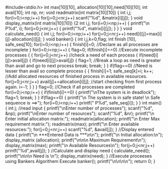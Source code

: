 #include<stdio.h>
int max[10][10], allocation[10][10],need[10][10];
int avail[10];
int np, nr;
void readmatrix(int matrix[10][10])
{
int i,j;
for(i=0;i<np;i++)
for(j=0;j<nr;j++) 
scanf("%d", &matrix[i][j]);
} 
void display_matrix(int matrix[10][10]) 
{2
int i,j;
for(i=0;i<np;i++) 
{
printf("\n P%d", i); 
for(j=0;j<nr;j++)
{
	printf("%d", matrix[i][j]);
} 
}
} 
void calculate_need()
{
int i,j;
for(i=0;i<np;i++) 
for(j=0;j<nr;j++) 
need[i][j]=max[i][j]-allocation[i][j];
}
void banker()
{ 
int i,j,k=0,flag;
int finish [10], safe_seq[10];
for(i=0;i<np;i++)
{ 
finish[i]=0;
//Declare as all processes are incomplete
} 
for(i=0;i<np;i++)
{ 
flag=0;
if(finish[i]==0)
//Execute incomplete processes {
{
for(j=0;j<nr;j++)
//check a need of each process { if(need[i][j]>avail[j])
{
if(need[i][j]>avail[j])
{
flag=1;
//Break a loop as need is greater than avail and go to next process break;
break;
}
}
if(flag==0)
//Need is lesser than avail so complete process {
{
finish[i]=1; 
safe_seq[k]=i;
k++;
//Add allocated resources of finished process in available resources.
for(j=0;j<nr;j++)
avail[j]+=allocation[i][j];
//start checking from first process again.
i=-1;
}
}
} 
flag=0;
//Check if all processes are completed
for(i=0;i<np;i++)
{
 if(finish[i]==0) {
printf("\nThe system is in deadlock");
flag=1;
break;
}
}
if(flag==0)
{ 
printf("\n The system is in safe state! \n Safe sequence is ==>"); 
for(i=0;i<np;i++) 
printf(" P%d", safe_seq[i]);
}
}
int main()
{
int j;
//read input
{
printf("\nEnter number of processes"); 
scanf("%d", &np);
printf("\nEnter number of resources");
scanf("%d", &nr);
printf("\n Enter initial allocation matrix:"); 
readmatrix(allocation);
printf("\n Enter Max requirement matrix:");
readmatrix(max); 
printf("\n Enter available resources:");
for(j=0;j<nr;j++)
scanf("%d", &avail[j]);
}
//Display entered data
{ 
printf("\n ***Entered Data is ***\n\n");
printf("\n Initial allocation:\n"); 
display_matrix (allocation);
printf("\n\n\n Maximum Requirement\n");
display_matrix(max);
printf("\n Available Resources\n");
for(j=0;j<nr;j++)
printf("%d",avail[j]);
}
//Calculate and display need
{
calculate_need(); 
printf("\n\n\n Need is \n");
display_matrix(need);
}
//Execute proceeses using Bankers Algorithem Execute
banker(); 
printf("\n\n\n\n");
return 0;
}

